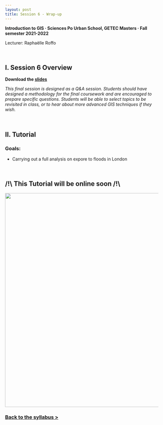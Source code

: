 ```yaml
---
layout: post
title: Session 6 - Wrap-up
--- 
```


**Introduction to GIS  ·  Sciences Po Urban School, GETEC Masters  ·  Fall semester 2021-2022**

Lecturer: Raphaëlle Roffo

&nbsp; 

## I. Session 6 Overview

**Download the [slides](https://github.com/raphaelleroffo/intro-to-gis/raw/main/Session6/Intro%20to%20GIS%20-%20session%206.pdf)**

*This final session is designed as a Q&A session. Students should have designed a methodology for the final coursework and are encouraged to prepare specific questions. Students will be able to select topics to be revisited in class, or to hear about more advanced GIS techniques if they wish.*

&nbsp; 

## II. Tutorial

### Goals:

- Carrying out a full analysis on expore to floods in London


&nbsp; 

## /!\ **This Tutorial will be online soon** /!\ 


<img src="../../../../docs/assets/images/S6-.png" width="700">


### **[Back to the syllabus >](https://raphaelleroffo.github.io/intro-to-gis/index.html)**